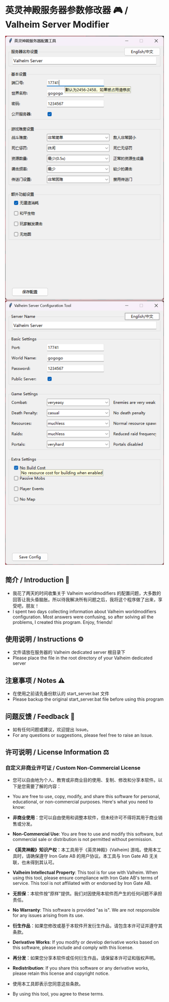 # 英灵神殿服务器参数修改器 🎮 / Valheim Server Modifier

![valheim_config-zh](https://github.com/jamesocy/valheim-worldmodifiers/blob/main/valheim_config-zh.png)
![valheim_config-us](https://github.com/jamesocy/valheim-worldmodifiers/blob/main/valheim_config-us.png)

## 简介 / Introduction 📝

- 我花了两天的时间收集关于 Valheim worldmodifiers 的配置问题，大多数的回答让我头昏脑胀。所以待我解决所有问题之后，我将这个程序做了出来，享受吧，朋友！
- I spent two days collecting information about Valheim worldmodifiers configuration. Most answers were confusing, so after solving all the problems, I created this program. Enjoy, friends!

## 使用说明 / Instructions ⚙️

- 文件请放在服务器的 Valheim dedicated server 根目录下
- Please place the file in the root directory of your Valheim dedicated server

## 注意事项 / Notes ⚠️

- 在使用之前请先备份默认的 start_server.bat 文件
- Please backup the original start_server.bat file before using this program

## 问题反馈 / Feedback 💬

- 如有任何问题或建议，欢迎提出 Issue。
- For any questions or suggestions, please feel free to raise an Issue.

## 许可说明 / License Information ⚖️

### 自定义非商业许可证 / Custom Non-Commercial License

- 您可以自由地为个人、教育或非商业目的使用、复制、修改和分享本软件。以下是您需要了解的内容：
- You are free to use, copy, modify, and share this software for personal, educational, or non-commercial purposes. Here's what you need to know:


- **非商业使用**：您可以自由使用和调整本软件，但未经许可不得将其用于商业销售或分发。
- **Non-Commercial Use**: You are free to use and modify this software, but commercial sale or distribution is not permitted without permission.


- **《英灵神殿》知识产权**：本工具用于《英灵神殿》(Valheim) 游戏。使用本工具时，请确保遵守 Iron Gate AB 的用户协议。本工具与 Iron Gate AB 无关联，也未得到其认可。
- **Valheim Intellectual Property**: This tool is for use with Valheim. When using this tool, please ensure compliance with Iron Gate AB's terms of service. This tool is not affiliated with or endorsed by Iron Gate AB.


- **无担保**：本软件按"原样"提供。我们对因使用本软件而产生的任何问题不承担责任。
- **No Warranty**: This software is provided "as is". We are not responsible for any issues arising from its use.


- **衍生作品**：如果您修改或基于本软件开发衍生作品，请包含本许可证并遵守其条款。
- **Derivative Works**: If you modify or develop derivative works based on this software, please include and comply with this license.


- **再分发**：如果您分享本软件或任何衍生作品，请保留本许可证和版权声明。
- **Redistribution**: If you share this software or any derivative works, please retain this license and copyright notice.

- 使用本工具即表示您同意这些条款。
- By using this tool, you agree to these terms.
